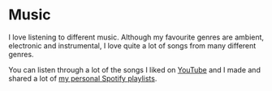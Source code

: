 
# Music

I love listening to different music. Although my favourite genres are ambient, electronic and instrumental, I love quite a lot of songs from many different genres.

You can listen through a lot of the songs I liked on [YouTube][1] and I made and shared a lot of [my personal Spotify playlists][2].

[1]:	https://www.youtube.com/playlist?list=PL0nGxteCFLXYA1fsLmlWzY0Tyoo3c7tF-
[2]:	https://open.spotify.com/user/nikitavoloboev